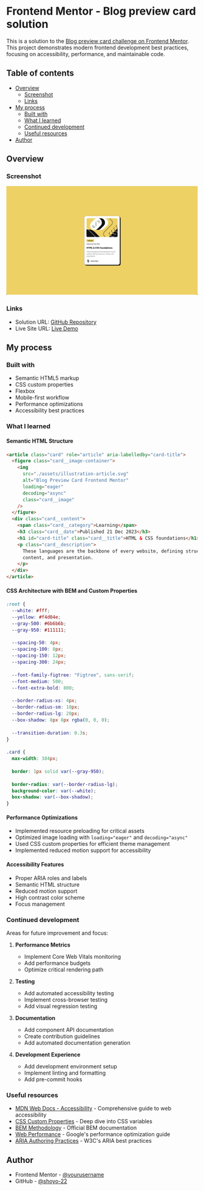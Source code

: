 # Frontend Mentor - Blog preview card solution

This is a solution to the [Blog preview card challenge on Frontend Mentor](https://www.frontendmentor.io/challenges/blog-preview-card-ckPaj01IcS). This project demonstrates modern frontend development best practices, focusing on accessibility, performance, and maintainable code.

## Table of contents

- [Overview](#overview)
  - [Screenshot](#screenshot)
  - [Links](#links)
- [My process](#my-process)
  - [Built with](#built-with)
  - [What I learned](#what-i-learned)
  - [Continued development](#continued-development)
  - [Useful resources](#useful-resources)
- [Author](#author)

## Overview

### Screenshot

![](./assets/screenshot.png)

### Links

- Solution URL: [GitHub Repository](https://github.com/shoyo-22/blog-preview-card)
- Live Site URL: [Live Demo](https://blog-preview-card-ecpkrvj19-shoyo22s-projects.vercel.app/)

## My process

### Built with

- Semantic HTML5 markup
- CSS custom properties
- Flexbox
- Mobile-first workflow
- Performance optimizations
- Accessibility best practices

### What I learned

#### Semantic HTML Structure

```html
<article class="card" role="article" aria-labelledby="card-title">
  <figure class="card__image-container">
    <img
      src="./assets/illustration-article.svg"
      alt="Blog Preview Card Frontend Mentor"
      loading="eager"
      decoding="async"
      class="card__image"
    />
  </figure>
  <div class="card__content">
    <span class="card__category">Learning</span>
    <h3 class="card__date">Published 21 Dec 2023</h3>
    <h1 id="card-title" class="card__title">HTML & CSS foundations</h1>
    <p class="card__description">
      These languages are the backbone of every website, defining structure,
      content, and presentation.
    </p>
  </div>
</article>
```

#### CSS Architecture with BEM and Custom Properties

```css
:root {
  --white: #fff;
  --yellow: #f4d04e;
  --gray-500: #6b6b6b;
  --gray-950: #111111;

  --spacing-50: 4px;
  --spacing-100: 8px;
  --spacing-150: 12px;
  --spacing-300: 24px;

  --font-family-figtree: "Figtree", sans-serif;
  --font-medium: 500;
  --font-extra-bold: 800;

  --border-radius-xs: 4px;
  --border-radius-sm: 10px;
  --border-radius-lg: 20px;
  --box-shadow: 8px 8px rgba(0, 0, 0);

  --transition-duration: 0.3s;
}

.card {
  max-width: 384px;

  border: 1px solid var(--gray-950);

  border-radius: var(--border-radius-lg);
  background-color: var(--white);
  box-shadow: var(--box-shadow);
}
```

#### Performance Optimizations

- Implemented resource preloading for critical assets
- Optimized image loading with `loading="eager"` and `decoding="async"`
- Used CSS custom properties for efficient theme management
- Implemented reduced motion support for accessibility

#### Accessibility Features

- Proper ARIA roles and labels
- Semantic HTML structure
- Reduced motion support
- High contrast color scheme
- Focus management

### Continued development

Areas for future improvement and focus:

1. **Performance Metrics**

   - Implement Core Web Vitals monitoring
   - Add performance budgets
   - Optimize critical rendering path

2. **Testing**

   - Add automated accessibility testing
   - Implement cross-browser testing
   - Add visual regression testing

3. **Documentation**

   - Add component API documentation
   - Create contribution guidelines
   - Add automated documentation generation

4. **Development Experience**
   - Add development environment setup
   - Implement linting and formatting
   - Add pre-commit hooks

### Useful resources

- [MDN Web Docs - Accessibility](https://developer.mozilla.org/en-US/docs/Web/Accessibility) - Comprehensive guide to web accessibility
- [CSS Custom Properties](https://developer.mozilla.org/en-US/docs/Web/CSS/Using_CSS_custom_properties) - Deep dive into CSS variables
- [BEM Methodology](https://en.bem.info/methodology/) - Official BEM documentation
- [Web Performance](https://web.dev/performance/) - Google's performance optimization guide
- [ARIA Authoring Practices](https://www.w3.org/WAI/ARIA/apg/) - W3C's ARIA best practices

## Author

- Frontend Mentor - [@yourusername](https://www.frontendmentor.io/profile/shoyo-22)
- GitHub - [@shoyo-22](https://github.com/shoyo-22)
